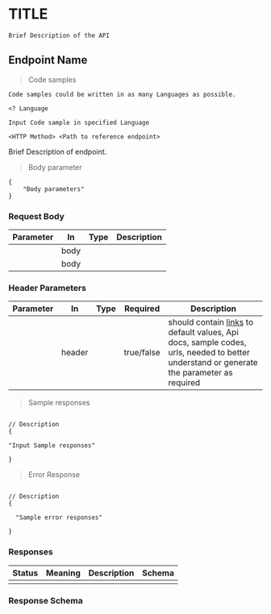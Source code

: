 <h1 id="title"> TITLE </h1> <!--i.e This doc contains API description and all endpoints associated with the API)</p>-->

    Brief Description of the API

## Endpoint Name

> Code samples

    Code samples could be written in as many Languages as possible.

```Language
<? Language

Input Code sample in specified Language

```

`<HTTP Method> <Path to reference endpoint>`

Brief Description of endpoint.


> Body parameter

```
{
    "Body parameters"
}

```


   <h3 id=" ">Request Body</h3>
 

|Parameter|In|Type|Description| 
|---|---|---|---|
|   |body|    |           |
|   |body|    |           |

<h3 id="  ">Header Parameters</h3>

|Parameter|In|Type|Required|Description|
|---|---|---|---|---|
|       |header|      |true/false|should contain [links](https://blog.ghost.org/markdown/) to default values, Api docs, sample codes, urls, needed to better understand or generate the parameter as required|


> Sample responses

```

// Description
{

"Input Sample responses"

}

```

> Error Response

```

// Description
{

  "Sample error responses"

}
```

<h3 id=" ">Responses</h3>

|Status|Meaning|Description|Schema|
|---|---|---|---|
|     |     |     |     |

<h3 id="  ">Response Schema</h3>

<aside class="warning">

</aside>
